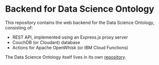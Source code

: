 # Backend for Data Science Ontology

This repository contains the web backend for the Data Science Ontology,
consisting of:
- REST API, implemented using an Express.js proxy server
- CouchDB (or Cloudant) database
- Actions for Apache OpenWhisk (or IBM Cloud Functions)

The Data Science Ontology itself lives in its own
[repository](https://github.com/ibm/datascienceontology).
